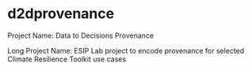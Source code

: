 # d2dprovenance
Project Name: Data to Decisions Provenance

Long Project Name: ESIP Lab project to encode provenance for selected Climate Resilience Toolkit use cases

